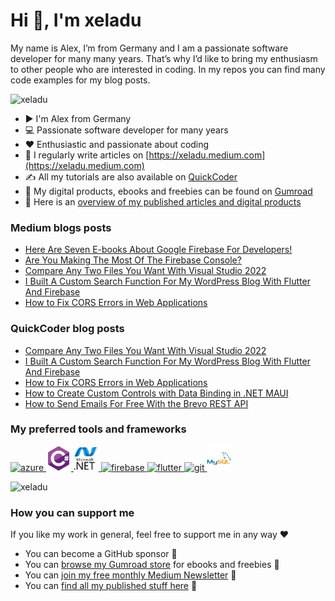 # Hi 👋, I'm xeladu

My name is Alex, I’m from Germany and I am a passionate software developer for many many years. That’s why I’d like to bring my enthusiasm to other people who are interested in coding. In my repos you can find many code examples for my blog posts.

<p align="left"> <img src="https://komarev.com/ghpvc/?username=xeladu&label=Profile%20views&color=44ff00&style=plastic" alt="xeladu" /> </p>

- ▶  I'm Alex from Germany
- 💻 Passionate software developer for many years
- ❤  Enthusiastic and passionate about coding
- 📝 I regularly write articles on [https://xeladu.medium.com](https://xeladu.medium.com)
- ✍ All my tutorials are also available on [QuickCoder](https://quickcoder.org)
- 🏬 My digital products, ebooks and freebies can be found on [Gumroad](https://xeladu.gumroad.com)
- 📙 Here is an [overview of my published articles and digital products](https://xeladu.medium.com/%E2%84%B9-xeladus-info-point-find-quickly-what-you-need-bbe620e97d8c)

### Medium blogs posts
<!-- BLOG-POST-LIST:START -->
- [Here Are Seven E-books About Google Firebase For Developers!](https://medium.com/firebase-ninja/here-are-six-e-books-about-google-firebase-for-developers-39be0266f74c?source=rss-ae1e6291afc3------2)
- [Are You Making The Most Of The Firebase Console?](https://medium.com/the-shortform/are-you-making-the-most-of-the-firebase-console-d13dd829ba31?source=rss-ae1e6291afc3------2)
- [Compare Any Two Files You Want With Visual Studio 2022](https://xeladu.medium.com/compare-any-two-files-you-want-with-visual-studio-2022-37c5b1a51ba?source=rss-ae1e6291afc3------2)
- [I Built A Custom Search Function For My WordPress Blog With Flutter And Firebase](https://levelup.gitconnected.com/i-built-a-custom-search-function-for-my-wordpress-blog-with-flutter-and-firebase-45ff1a2711a9?source=rss-ae1e6291afc3------2)
- [How to Fix CORS Errors in Web Applications](https://levelup.gitconnected.com/how-to-fix-cors-errors-in-web-applications-800a553b4760?source=rss-ae1e6291afc3------2)
<!-- BLOG-POST-LIST:END -->

### QuickCoder blog posts
<!-- QC-BLOG-POST-LIST:START -->
- [Compare Any Two Files You Want With Visual Studio 2022](https://quickcoder.org/vs-compare-files/?utm_source=rss&utm_medium=rss&utm_campaign=vs-compare-files)
- [I Built A Custom Search Function For My WordPress Blog With Flutter And Firebase](https://quickcoder.org/custom-search-function-for-wordpress-with-flutter-and-firebase/?utm_source=rss&utm_medium=rss&utm_campaign=custom-search-function-for-wordpress-with-flutter-and-firebase)
- [How to Fix CORS Errors in Web Applications](https://quickcoder.org/how-to-fix-cors-errors/?utm_source=rss&utm_medium=rss&utm_campaign=how-to-fix-cors-errors)
- [How to Create Custom Controls with Data Binding in .NET MAUI](https://quickcoder.org/how-to-create-custom-controls-with-data-binding-in-net-maui/?utm_source=rss&utm_medium=rss&utm_campaign=how-to-create-custom-controls-with-data-binding-in-net-maui)
- [How to Send Emails For Free With the Brevo REST API](https://quickcoder.org/free-emails-brevo-rest-api/?utm_source=rss&utm_medium=rss&utm_campaign=free-emails-brevo-rest-api)
<!-- QC-BLOG-POST-LIST:END -->

### My preferred tools and frameworks
 <p>
  <a href="https://azure.microsoft.com/en-in/" target="_blank" rel="noreferrer"> <img src="https://www.vectorlogo.zone/logos/microsoft_azure/microsoft_azure-icon.svg" alt="azure" width="40" height="40"/> </a> 
  <a href="https://www.w3schools.com/cs/" target="_blank" rel="noreferrer"> <img src="https://raw.githubusercontent.com/devicons/devicon/master/icons/csharp/csharp-original.svg" alt="csharp" width="40" height="40"/> </a> 
  <a href="https://dotnet.microsoft.com/" target="_blank" rel="noreferrer"> <img src="https://raw.githubusercontent.com/devicons/devicon/master/icons/dot-net/dot-net-original-wordmark.svg" alt="dotnet" width="40" height="40"/> </a> 
  <a href="https://firebase.google.com/" target="_blank" rel="noreferrer"> <img src="https://www.vectorlogo.zone/logos/firebase/firebase-icon.svg" alt="firebase" width="40" height="40"/> </a> 
  <a href="https://flutter.dev" target="_blank" rel="noreferrer"> <img src="https://www.vectorlogo.zone/logos/flutterio/flutterio-icon.svg" alt="flutter" width="40" height="40"/> </a> 
  <a href="https://git-scm.com/" target="_blank" rel="noreferrer"> <img src="https://www.vectorlogo.zone/logos/git-scm/git-scm-icon.svg" alt="git" width="40" height="40"/> </a> 
  <a href="https://www.mysql.com/" target="_blank" rel="noreferrer"> <img src="https://raw.githubusercontent.com/devicons/devicon/master/icons/mysql/mysql-original-wordmark.svg" alt="mysql" width="40" height="40"/> </a> 
  </p>
  
  <p><img src="https://github-readme-stats.vercel.app/api/top-langs?username=xeladu&show_icons=true&theme=synthwave&locale=en&layout=compact" alt="xeladu" /></p>




### How you can support me

If you like my work in general, feel free to support me in any way ❤

- You can become a GitHub sponsor 🤩
- You can [browse my Gumroad store](https://xeladu.gumroad.com) for ebooks and freebies 📙
- You can [join my free monthly Medium Newsletter](https://bit.ly/xeladu-medium) 💌
- You can [find all my published stuff here](https://xeladu.medium.com/%E2%84%B9-xeladus-info-point-find-quickly-what-you-need-bbe620e97d8c) 📑
